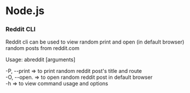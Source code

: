 # Node.js

### Reddit CLI

Reddit cli can be used to view random print and open (in default browser) random posts from reddit.com

Usage: abreddit [arguments]

-P, --print  => to print random reddit post's title and route <br>
-O, --open.  => to open random reddit post in default browser <br>
-h   => to view command usage and options

